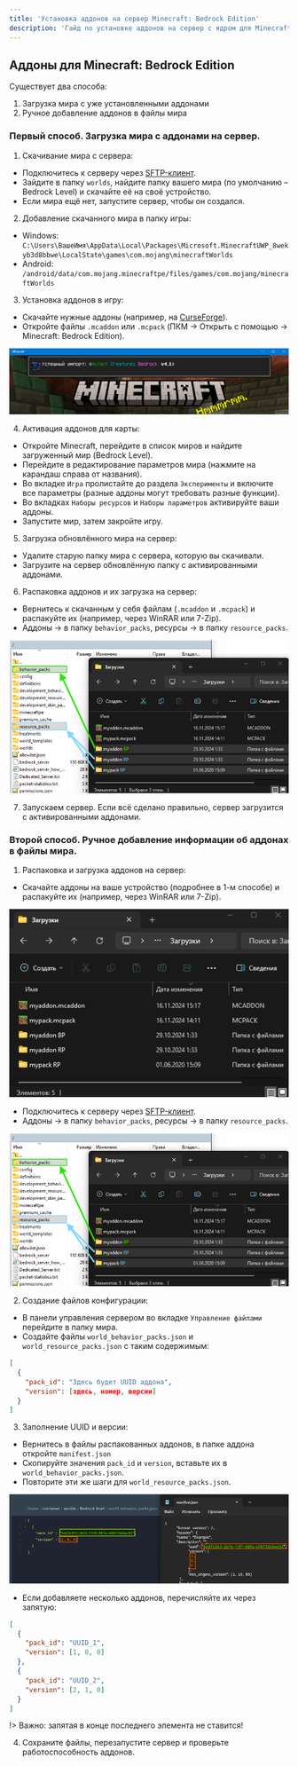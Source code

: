 ```yaml
---
title: 'Установка аддонов на сервер Minecraft: Bedrock Edition'
description: 'Гайд по установке аддонов на сервер с ядром для Minecraft: Bedrock Edition.'
---
```


## Аддоны для Minecraft: Bedrock Edition

Существует два способа:
1. Загрузка мира с уже установленными аддонами
2. Ручное добавление аддонов в файлы мира

### Первый способ. Загрузка мира с аддонами на сервер.

1. Скачивание мира с сервера:

- Подключитесь к серверу через [SFTP-клиент](/guides/use-sftp).
- Зайдите в папку `worlds`, найдите папку вашего мира (по умолчанию – Bedrock Level) и скачайте её на своё устройство.
- Если мира ещё нет, запустите сервер, чтобы он создался.

2. Добавление скачанного мира в папку игры:

- Windows: `C:\Users\ВашеИмя\AppData\Local\Packages\Microsoft.MinecraftUWP_8wekyb3d8bbwe\LocalState\games\com.mojang\minecraftWorlds`
- Android: `/android/data/com.mojang.minecraftpe/files/games/com.mojang/minecraftWorlds`

3. Установка аддонов в игру:

- Скачайте нужные аддоны (например, на [CurseForge](https://curseforge.com/minecraft-bedrock/search?class=addons)).
- Откройте файлы `.mcaddon` или `.mcpack` (ПКМ → Открыть с помощью → Minecraft: Bedrock Edition).

![Пример успешной установки](/images/guides/install-bedrock-addons/import.png)

4. Активация аддонов для карты:

- Откройте Minecraft, перейдите в список миров и найдите загруженный мир (Bedrock Level).
- Перейдите в редактирование параметров мира (нажмите на карандаш справа от названия).
- Во вкладке `Игра` пролистайте до раздела `Эксперименты` и включите все параметры (разные аддоны могут требовать разные функции).
- Во вкладках `Наборы ресурсов` и `Наборы параметров` активируйте ваши аддоны.
- Запустите мир, затем закройте игру.

5. Загрузка обновлённого мира на сервер:

- Удалите старую папку мира с сервера, которую вы скачивали.
- Загрузите на сервер обновлённую папку с активированными аддонами.

6. Распаковка аддонов и их загрузка на сервер:

- Вернитесь к скачанным у себя файлам (`.mcaddon` и `.mcpack`) и распакуйте их (например, через WinRAR или 7-Zip).
- Аддоны → в папку `behavior_packs`, ресурсы → в папку `resource_packs`.

![Пример добавления наборов](/images/guides/install-bedrock-addons/packs.png)

7. Запускаем сервер. Если всё сделано правильно, сервер загрузится с активированными аддонами.

### Второй способ. Ручное добавление информации об аддонах в файлы мира.

1. Распаковка и загрузка аддонов на сервер:

- Скачайте аддоны на ваше устройство (подробнее в 1-м способе) и распакуйте их (например, через WinRAR или 7-Zip).

![Пример распакованных наборов](/images/guides/install-bedrock-addons/extract.png)

- Подключитесь к серверу через [SFTP-клиент](/guides/use-sftp).
- Аддоны → в папку `behavior_packs`, ресурсы → в папку `resource_packs`.

![Пример добавления наборов](/images/guides/install-bedrock-addons/packs.png)

2. Создание файлов конфигурации:

- В панели управления сервером во вкладке `Управление файлами` перейдите в папку мира.
- Создайте файлы `world_behavior_packs.json` и `world_resource_packs.json` с таким содержимым:

```json
[
  {
    "pack_id": "Здесь будет UUID аддона",
    "version": [здесь, номер, версии]
  }
]
```

3. Заполнение UUID и версии:

- Вернитесь в файлы распакованных аддонов, в папке аддона откройте `manifest.json`
- Скопируйте значения `pack_id` и `version`, вставьте их в `world_behavior_packs.json`.
- Повторите эти же шаги для `world_resource_packs.json`.

![Пример заполнения информации об аддонах](/images/guides/install-bedrock-addons/manifest.png)

- Если добавляете несколько аддонов, перечисляйте их через запятую:

```json
[
  {
    "pack_id": "UUID_1",
    "version": [1, 0, 0]
  },
  {
    "pack_id": "UUID_2",
    "version": [2, 1, 0]
  }
]
```

!> Важно: запятая в конце последнего элемента не ставится!

4. Сохраните файлы, перезапустите сервер и проверьте работоспособность аддонов.
